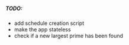 ##### TODO:

- add schedule creation script
- make the app stateless
- check if a new largest prime has been found
